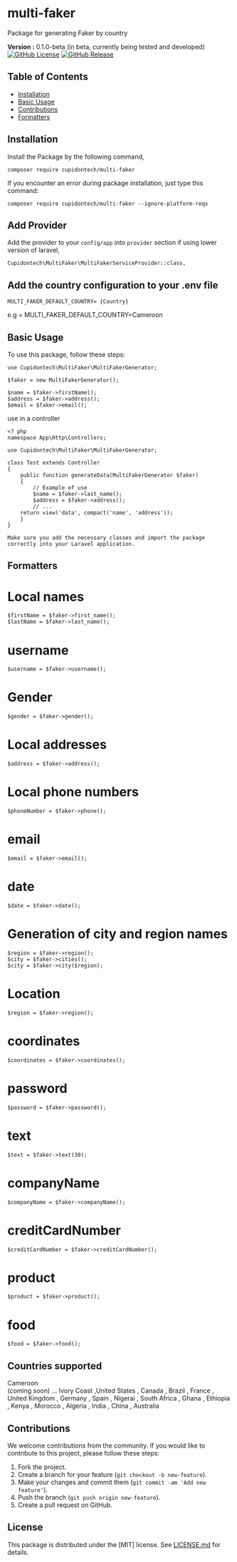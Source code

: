 # multi-faker
Package for generating Faker by country

**Version :** 0.1.0-beta (in beta, currently being tested and developed)
[![GitHub License](https://img.shields.io/github/license/Dilane05/multi-faker)](LICENSE.md)
[![GitHub Release](https://img.shields.io/github/release/Dilane05/multi-faker)](https://github.com/Dilane05/multi-faker/releases)
## Table of Contents

- [Installation](#installation)
- [Basic Usage](#basic-usage)
- [Contributions](#Contributions)
- [Formatters](#Formatters)


## Installation

Install the Package by the following command,

    composer require cupidontech/multi-faker

If you encounter an error during package installation, just type this command:

    composer require cupidontech/multi-faker --ignore-platform-reqs

## Add Provider

Add the provider to your `config/app` into `provider` section if using lower version of laravel,

    Cupidontech\MultiFaker\MultiFakerServiceProvider::class,

## Add the country configuration to your .env file

    MULTI_FAKER_DEFAULT_COUNTRY= {Country}

e.g = MULTI_FAKER_DEFAULT_COUNTRY=Cameroon

## Basic Usage

To use this package, follow these steps:

    use Cupidontech\MultiFaker\MultiFakerGenerator;

    $faker = new MultiFakerGenerator();

    $name = $faker->firstName();
    $address = $faker->address();
    $email = $faker->email();

use in a controller

    <? php
    namespace App\Http\Controllers;

    use Cupidontech\MultiFaker\MultiFakerGenerator;

    class Test extends Controller
    {
        public function generateData(MultiFakerGenerator $faker)
        {
            // Example of use
            $name = $faker->last_name();
            $address = $faker->address();
            // ...
        return view('data', compact('name', 'address'));
        }
    }

    Make sure you add the necessary classes and import the package correctly into your Laravel application.  


## Formatters
# Local names
    $firstName = $faker->first_name();
    $lastName = $faker->last_name();
# username
    $username = $faker->username();
# Gender
    $gender = $faker->gender();
# Local addresses
    $address = $faker->address();
# Local phone numbers
    $phoneNumber = $faker->phone();
# email
    $email = $faker->email();
# date
    $date = $faker->date();
# Generation of city and region names
    $region = $faker->region();
    $city = $faker->cities();
    $city = $faker->city($region);
# Location
    $region = $faker->region(); 
# coordinates
    $coordinates = $faker->coordinates();
# password
    $password = $faker->password();
# text
    $text = $faker->text(30);
# companyName
    $companyName = $faker->companyName();
# creditCardNumber
    $creditCardNumber = $faker->creditCardNumber();
# product
    $product = $faker->product();
# food
    $food = $faker->food();


## Countries supported

Cameroon <br>
(coming soon) ... Ivory Coast ,United States , Canada , Brazil , France , United Kingdom , Germany , Spain , Nigerai , South Africa , Ghana , Ethiopia , Kenya , Morocco , Algeria , India , China , Australia 
## Contributions

We welcome contributions from the community. If you would like to contribute to this project, please follow these steps:

1. Fork the project.
2. Create a branch for your feature (`git checkout -b new-feature`).
3. Make your changes and commit them (`git commit -am 'Add new feature'`).
4. Push the branch (`git push origin new-feature`).
5. Create a pull request on GitHub.

## License

This package is distributed under the [MIT] license. See [LICENSE.md](LICENSE.md) for details.
